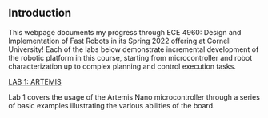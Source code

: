 <head>
		<title>ECE 4960 - Fast Robots, Aparajito Saha</title>
		<link rel="shortcut icon" type="image/png" href="images/fastrobot.png">
        	<link rel="icon" type="image/png" href="images/fastrobot.png">
</head>

## Introduction
This webpage documents my progress through ECE 4960: Design and Implementation of Fast Robots in its Spring 2022 offering at Cornell University! Each of the labs below demonstrate incremental development of the robotic platform in this course, starting from microcontroller and robot characterization up to complex planning and control execution tasks.

[LAB 1: ARTEMIS](./lab1.html)

Lab 1 covers the usage of the Artemis Nano microcontroller through a series of basic examples illustrating the various abilities of the board.
